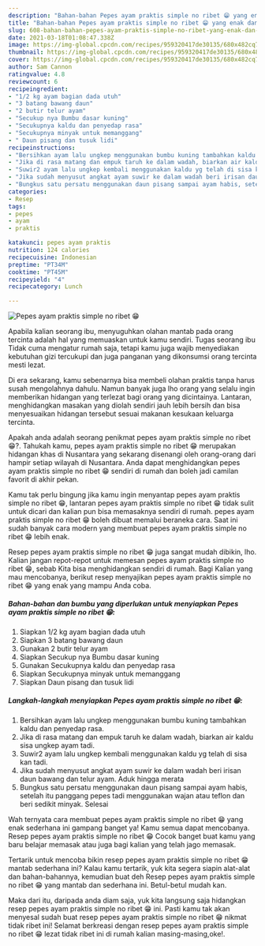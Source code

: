 ```yaml
---
description: "Bahan-bahan Pepes ayam praktis simple no ribet 😁 yang enak dan Mudah Dibuat"
title: "Bahan-bahan Pepes ayam praktis simple no ribet 😁 yang enak dan Mudah Dibuat"
slug: 608-bahan-bahan-pepes-ayam-praktis-simple-no-ribet-yang-enak-dan-mudah-dibuat
date: 2021-03-18T01:08:47.338Z
image: https://img-global.cpcdn.com/recipes/959320417de30135/680x482cq70/pepes-ayam-praktis-simple-no-ribet-😁-foto-resep-utama.jpg
thumbnail: https://img-global.cpcdn.com/recipes/959320417de30135/680x482cq70/pepes-ayam-praktis-simple-no-ribet-😁-foto-resep-utama.jpg
cover: https://img-global.cpcdn.com/recipes/959320417de30135/680x482cq70/pepes-ayam-praktis-simple-no-ribet-😁-foto-resep-utama.jpg
author: Sam Cannon
ratingvalue: 4.8
reviewcount: 6
recipeingredient:
- "1/2 kg ayam bagian dada utuh"
- "3 batang bawang daun"
- "2 butir telur ayam"
- "Secukup nya Bumbu dasar kuning"
- "Secukupnya kaldu dan penyedap rasa"
- "Secukupnya minyak untuk memanggang"
- " Daun pisang dan tusuk lidi"
recipeinstructions:
- "Bersihkan ayam lalu ungkep menggunakan bumbu kuning tambahkan kaldu dan penyedap rasa."
- "Jika di rasa matang dan empuk taruh ke dalam wadah, biarkan air kaldu sisa ungkep ayam tadi."
- "Suwir2 ayam lalu ungkep kembali menggunakan kaldu yg telah di sisa kan tadi."
- "Jika sudah menyusut angkat ayam suwir ke dalam wadah beri irisan daun bawang dan telur ayam. Aduk hingga merata"
- "Bungkus satu persatu menggunakan daun pisang sampai ayam habis, setelah itu panggang pepes tadi menggunakan wajan atau teflon dan beri sedikit minyak. Selesai"
categories:
- Resep
tags:
- pepes
- ayam
- praktis

katakunci: pepes ayam praktis 
nutrition: 124 calories
recipecuisine: Indonesian
preptime: "PT34M"
cooktime: "PT45M"
recipeyield: "4"
recipecategory: Lunch

---
```



![Pepes ayam praktis simple no ribet 😁](https://img-global.cpcdn.com/recipes/959320417de30135/680x482cq70/pepes-ayam-praktis-simple-no-ribet-😁-foto-resep-utama.jpg)

Apabila kalian seorang ibu, menyuguhkan olahan mantab pada orang tercinta adalah hal yang memuaskan untuk kamu sendiri. Tugas seorang ibu Tidak cuma mengatur rumah saja, tetapi kamu juga wajib menyediakan kebutuhan gizi tercukupi dan juga panganan yang dikonsumsi orang tercinta mesti lezat.

Di era  sekarang, kamu sebenarnya bisa membeli olahan praktis tanpa harus susah mengolahnya dahulu. Namun banyak juga lho orang yang selalu ingin memberikan hidangan yang terlezat bagi orang yang dicintainya. Lantaran, menghidangkan masakan yang diolah sendiri jauh lebih bersih dan bisa menyesuaikan hidangan tersebut sesuai makanan kesukaan keluarga tercinta. 



Apakah anda adalah seorang penikmat pepes ayam praktis simple no ribet 😁?. Tahukah kamu, pepes ayam praktis simple no ribet 😁 merupakan hidangan khas di Nusantara yang sekarang disenangi oleh orang-orang dari hampir setiap wilayah di Nusantara. Anda dapat menghidangkan pepes ayam praktis simple no ribet 😁 sendiri di rumah dan boleh jadi camilan favorit di akhir pekan.

Kamu tak perlu bingung jika kamu ingin menyantap pepes ayam praktis simple no ribet 😁, lantaran pepes ayam praktis simple no ribet 😁 tidak sulit untuk dicari dan kalian pun bisa memasaknya sendiri di rumah. pepes ayam praktis simple no ribet 😁 boleh dibuat memalui beraneka cara. Saat ini sudah banyak cara modern yang membuat pepes ayam praktis simple no ribet 😁 lebih enak.

Resep pepes ayam praktis simple no ribet 😁 juga sangat mudah dibikin, lho. Kalian jangan repot-repot untuk memesan pepes ayam praktis simple no ribet 😁, sebab Kita bisa menghidangkan sendiri di rumah. Bagi Kalian yang mau mencobanya, berikut resep menyajikan pepes ayam praktis simple no ribet 😁 yang enak yang mampu Anda coba.

<!--inarticleads1-->

##### Bahan-bahan dan bumbu yang diperlukan untuk menyiapkan Pepes ayam praktis simple no ribet 😁:

1. Siapkan 1/2 kg ayam bagian dada utuh
1. Siapkan 3 batang bawang daun
1. Gunakan 2 butir telur ayam
1. Siapkan Secukup nya Bumbu dasar kuning
1. Gunakan Secukupnya kaldu dan penyedap rasa
1. Siapkan Secukupnya minyak untuk memanggang
1. Siapkan  Daun pisang dan tusuk lidi




<!--inarticleads2-->

##### Langkah-langkah menyiapkan Pepes ayam praktis simple no ribet 😁:

1. Bersihkan ayam lalu ungkep menggunakan bumbu kuning tambahkan kaldu dan penyedap rasa.
1. Jika di rasa matang dan empuk taruh ke dalam wadah, biarkan air kaldu sisa ungkep ayam tadi.
1. Suwir2 ayam lalu ungkep kembali menggunakan kaldu yg telah di sisa kan tadi.
1. Jika sudah menyusut angkat ayam suwir ke dalam wadah beri irisan daun bawang dan telur ayam. Aduk hingga merata
1. Bungkus satu persatu menggunakan daun pisang sampai ayam habis, setelah itu panggang pepes tadi menggunakan wajan atau teflon dan beri sedikit minyak. Selesai




Wah ternyata cara membuat pepes ayam praktis simple no ribet 😁 yang enak sederhana ini gampang banget ya! Kamu semua dapat mencobanya. Resep pepes ayam praktis simple no ribet 😁 Cocok banget buat kamu yang baru belajar memasak atau juga bagi kalian yang telah jago memasak.

Tertarik untuk mencoba bikin resep pepes ayam praktis simple no ribet 😁 mantab sederhana ini? Kalau kamu tertarik, yuk kita segera siapin alat-alat dan bahan-bahannya, kemudian buat deh Resep pepes ayam praktis simple no ribet 😁 yang mantab dan sederhana ini. Betul-betul mudah kan. 

Maka dari itu, daripada anda diam saja, yuk kita langsung saja hidangkan resep pepes ayam praktis simple no ribet 😁 ini. Pasti kamu tak akan menyesal sudah buat resep pepes ayam praktis simple no ribet 😁 nikmat tidak ribet ini! Selamat berkreasi dengan resep pepes ayam praktis simple no ribet 😁 lezat tidak ribet ini di rumah kalian masing-masing,oke!.


